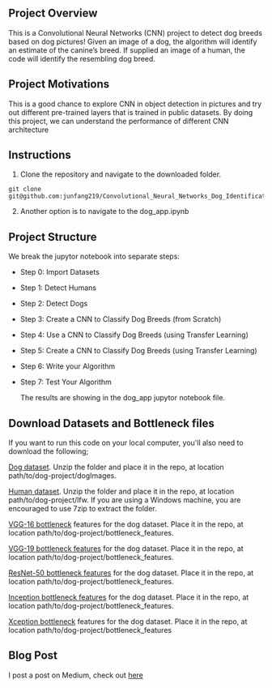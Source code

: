 
## Project Overview

This is a Convolutional Neural Networks (CNN) project to detect dog breeds based on dog pictures! Given an image of a dog, the algorithm will identify an estimate of the canine’s breed.  If supplied an image of a human, the code will identify the resembling dog breed.  

[image1]: ./images/WGD.jpeg



## Project Motivations

This is a good chance to explore CNN in object detection in pictures and try out different pre-trained layers that is trained in public datasets. By doing this project, we can understand the performance of different CNN architecture 



## Instructions

1. Clone the repository and navigate to the downloaded folder.
```	
git clone git@github.com:junfang219/Convolutional_Neural_Networks_Dog_Identification_App.git
```

2. Another option is to navigate to the dog_app.ipynb


## Project Structure

We break the jupytor notebook into separate steps:

- Step 0: Import Datasets

- Step 1: Detect Humans

- Step 2: Detect Dogs

- Step 3: Create a CNN to Classify Dog Breeds (from Scratch)

- Step 4: Use a CNN to Classify Dog Breeds (using Transfer Learning)

- Step 5: Create a CNN to Classify Dog Breeds (using Transfer Learning)

- Step 6: Write your Algorithm

- Step 7: Test Your Algorithm

  The results are showing in the dog_app jupytor notebook file.

## Download Datasets and Bottleneck files

If you want to run this code on your local computer, you'll also need to download the following;

[Dog dataset](https://s3-us-west-1.amazonaws.com/udacity-aind/dog-project/dogImages.zip). Unzip the folder and place it in the repo, at location path/to/dog-project/dogImages.

[Human dataset](https://s3-us-west-1.amazonaws.com/udacity-aind/dog-project/lfw.zip). Unzip the folder and place it in the repo, at location path/to/dog-project/lfw. If you are using a Windows machine, you are encouraged to use 7zip to extract the folder.

[VGG-16 bottleneck](https://s3-us-west-1.amazonaws.com/udacity-aind/dog-project/DogVGG16Data.npz) features for the dog dataset. Place it in the repo, at location path/to/dog-project/bottleneck_features.

[VGG-19 bottleneck features](https://s3-us-west-1.amazonaws.com/udacity-aind/dog-project/DogVGG19Data.npz) for the dog dataset. Place it in the repo, at location path/to/dog-project/bottleneck_features.

[ResNet-50 bottleneck features](https://s3-us-west-1.amazonaws.com/udacity-aind/dog-project/DogResnet50Data.npz) for the dog dataset. Place it in the repo, at location path/to/dog-project/bottleneck_features.

[Inception bottleneck features](https://s3-us-west-1.amazonaws.com/udacity-aind/dog-project/DogInceptionV3Data.npz) for the dog dataset. Place it in the repo, at location path/to/dog-project/bottleneck_features.

[Xception bottleneck](https://s3-us-west-1.amazonaws.com/udacity-aind/dog-project/DogXceptionData.npz) features for the dog dataset. Place it in the repo, at location path/to/dog-project/bottleneck_features



## Blog Post

I post a post on Medium, check out [here](https://junfang219.medium.com/convolutional-neural-networks-write-an-algorithm-for-a-dog-identification-app-5cea27d3e1eb)

